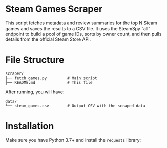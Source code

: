 # Steam Games Scraper

This script fetches metadata and review summaries for the top N Steam games and saves the results to a CSV file. It uses the SteamSpy “all” endpoint to build a pool of game IDs, sorts by owner count, and then pulls details from the official Steam Store API.


# File Structure
``` text
scraper/
├── fetch_games.py         # Main script
├── README.md              # This file
```
After running, you will have:
```text
data/
└── steam_games.csv        # Output CSV with the scraped data
``` 
# Installation

Make sure you have Python 3.7+ and install the `requests` library:
